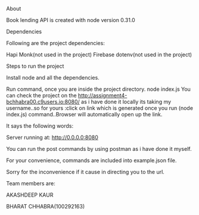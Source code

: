 About

Book lending API is created with node version 0.31.0

Dependencies

Following are the project dependencies:

Hapi
Monk(not used in the project)
Firebase
dotenv(not used in the project)

Steps to run the project

Install node and all the dependencies.

Run command, once you are inside the project directory.
node index.js
You can check the project on the http://assignment4-bchhabra00.c9users.io:8080/ as i have done it locally its taking my username..so for yours :click on link which is generated once you run (node index.js) command..Browser will automatically open up the link. 

It says the following words:

Server running at: http://0.0.0.0:8080

You can run the post commands by using postman as i have done it myself.

For your convenience, commands are included into example.json file.

Sorry for the inconvenience if it cause in directing you to the url.

Team members are:

AKASHDEEP KAUR

BHARAT CHHABRA(100292163)
